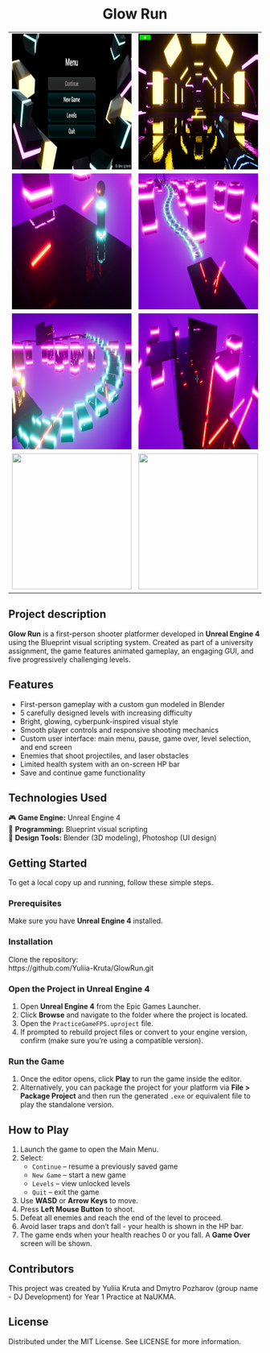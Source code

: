 <h1 align="center">Glow Run</h1>
<table>
  <tr>
    <td><img src="./images/glowrun1.png" width="100%" height="270px"/></td>
    <td><img src="./images/glowrun2.png" width="100%" height="270px"/></td>
  </tr>
  <tr>
    <td><img src="./images/glowrun3.png" width="100%" height="270px"/></td>
    <td><img src="./images/glowrun4.png" width="100%" height="270px"/></td>
  </tr>
  <tr>
    <td><img src="./images/glowrun5.png" width="100%" height="270px"/></td>
    <td><img src="./images/glowrun6.png" width="100%" height="270px"/></td>
  </tr>
  <tr>
    <td><img src="./images/glowrun7.gif" width="100%" height="270px"/></td>
    <td><img src="./images/glowrun8.gif" width="100%" height="270px"/></td>
  </tr>
</table>

<h2>Project description</h2>
<b>Glow Run</b> is a first-person shooter platformer developed in <b>Unreal Engine 4</b> using the Blueprint visual scripting system. Created as part of a university assignment, the game features animated gameplay, an engaging GUI, and five progressively challenging levels.

<h2>Features</h2>
<ul>
  <li>First-person gameplay with a custom gun modeled in Blender</li>
  <li>5 carefully designed levels with increasing difficulty</li>
  <li>Bright, glowing, cyberpunk-inspired visual style</li>
  <li>Smooth player controls and responsive shooting mechanics</li>
  <li>Custom user interface: main menu, pause, game over, level selection, and end screen</li>
  <li>Enemies that shoot projectiles, and laser obstacles</li>
  <li>Limited health system with an on-screen HP bar</li>
  <li>Save and continue game functionality</li>
</ul>

<h2>Technologies Used</h2>
🎮 <b>Game Engine:</b> Unreal Engine 4<br/>
🧩 <b>Programming:</b> Blueprint visual scripting<br/>
🎨 <b>Design Tools:</b> Blender (3D modeling), Photoshop (UI design)<br/>

<h2>Getting Started</h2>
To get a local copy up and running, follow these simple steps.

<h3>Prerequisites</h3>
Make sure you have <b>Unreal Engine 4</b> installed.

<h3>Installation</h3>
Clone the repository:<br/>
https://github.com/Yuliia-Kruta/GlowRun.git

<h3>Open the Project in Unreal Engine 4</h3>
<ol>
  <li>Open <b>Unreal Engine 4</b> from the Epic Games Launcher.</li>
  <li>Click <b>Browse</b> and navigate to the folder where the project is located.</li>
  <li>Open the <code>PracticeGameFPS.uproject</code> file.</li>
  <li>If prompted to rebuild project files or convert to your engine version, confirm (make sure you’re using a compatible version).</li>
</ol>

<h3>Run the Game</h3>
<ol>
  <li>Once the editor opens, click <b>Play</b> to run the game inside the editor.</li>
  <li>Alternatively, you can package the project for your platform via <b>File &gt; Package Project</b> and then run the generated <code>.exe</code> or equivalent file to play the standalone version.</li>
</ol>

<h2>How to Play</h2>
<ol>
  <li>Launch the game to open the Main Menu.</li>
  <li>Select:
    <ul>
      <li><code>Continue</code> – resume a previously saved game</li>
      <li><code>New Game</code> – start a new game</li>
      <li><code>Levels</code> – view unlocked levels</li>
      <li><code>Quit</code> – exit the game</li>
    </ul>
  </li>
  <li>Use <b>WASD</b> or <b>Arrow Keys</b> to move.</li>
  <li>Press <b>Left Mouse Button</b> to shoot.</li>
  <li>Defeat all enemies and reach the end of the level to proceed.</li>
  <li>Avoid laser traps and don’t fall - your health is shown in the HP bar.</li>
  <li>The game ends when your health reaches 0 or you fall. A <b>Game Over</b> screen will be shown.</li>
</ol>

<h2>Contributors</h2>
This project was created by Yuliia Kruta and Dmytro Pozharov (group name - DJ Development) for Year 1 Practice at NaUKMA.

<h2>License</h2>
Distributed under the MIT License. See LICENSE for more information.
